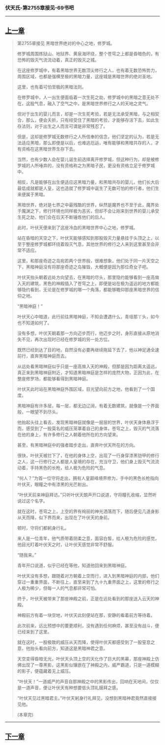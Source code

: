 ### 伏天氏-第2755章接见-69书吧

--------
[上一章](./d16e3ecb2e31cff05c5da3f85c17c4f9.md)
--------


>
>
>
>第2755章接见
>黑暗世界绝对的中心之地，修罗城。
>
>修罗城周围炼狱山、地狱界、黄泉海环绕，整个苍穹之上都是昏暗色的，有恐怖的毁灭气流流动着，真正的毁灭之城。
>
>在这座修罗城中，有着黑暗世界无数顶尖修行之人，也有着无数恐怖势力，周围区域，也都是强横至极的黑暗力量，这座城是黑暗世界的绝对圣地。
>
>这里，也有着可怕至极的黑暗法则。
>
>在修罗城中，人一出生便面临着一次生死之劫，修罗城中的黑暗之意无处不在，这股气息，融入了空气之中，是黑暗世界修行之人的天地之灵气。
>
>但对于出生的婴儿而言，却是一次生死考验，若是无法承受黑暗，与之相契合，那么，便会夭折，只有经受住了黑暗的考验，才能够存活下去，如此生存法则，对于出生之人而言可谓是非常残忍了。
>
>但是，这却是修罗城无数修行之人所信奉的信念，他们坚定的认为，若是无法适应黑暗，那么即便是以后，也难逃厄运，唯有能够和黑暗共存的人，才有资格在这黑暗世界生存下去。
>
>当然，也有少数人会在婴儿诞生前选择离开修罗城，但这种行为，却是被修罗城的人所唾弃的，没有资格称之为黑暗子民，更没有资格立足于修罗城中。
>
>相反，凡是能够在出生便适应这黑暗力量，和黑暗共存的婴儿，他们长大后最低成就都是人皇，这也造就了修罗城中诞生了无数可怕的修行者，他们生来便属于黑暗。
>
>黑暗世界，绝对是七界之中最残酷的世界，纵然是魔界也不至于此，魔界处于魔渊之下，修行环境也同样极为恶劣，但却不会让刚来到世界的婴儿承受生死之劫，他们会在后天不断锤炼他们的后人。
>
>此时，叶伏天便来到了这座冷血的黑暗世界中心之地，修罗城。
>
>站在昏暗的天空之下，叶伏天能够感知到那股毁灭力量悬挂于头顶之上，以至于整座修罗城都环绕着毁灭气息，其他世界的修行之人来到这里甚至会非常不适应。
>
>这里，和那座奇迹之岛宛若两个世界般，很难想象，他们处于同一片天空之下，黑暗神庭没有将那座奇迹之岛摧毁，大概便是因为那位奇女子吧。
>
>叶伏天抬头朝着远处方向望去，在黑暗的尽头，那里隐约能够看到一座高耸入天的建筑，黑色的神殿插入了苍穹之上，即便是站在极为遥远的地方都能够隐约看到，无论是在修罗城的哪一个角落，都能够瞻仰那座黑暗世界的信仰之地。
>
>“黑暗神庭！”
>
>叶伏天心中暗道，此行前往黑暗神庭，不知会遭遇什么，青瑶那丫头，如今也不知道如何了。
>
>没有多想，叶伏天朝着那一方向迈步而行，他迈步之时，身形直接从原地消失不见，再次出现时已经在修罗城的另一处方位。
>
>既然已经到达了目的地，自然没有必要再继续拖延下去了，他以神足通全速前行，直奔黑暗神庭而去。
>
>从远处看黑暗神庭似乎只是一座高耸入天的神殿，但那是因为距离太遥远，真正来到黑暗神庭附近，才知道黑暗神庭是怎样的庞然大物，正因为此，在整座修罗场，都能够看得到黑暗神庭。
>
>叶伏天此时站在黑暗神庭外围区域，目光望向前方之地，他看到了一个国度。
>
>黑暗神庭有许多层，每一层，都无边辽阔，有着无数建筑，就像是一个界面般，一眼望不到尽头。
>
>他抬起头往上看去，发现黑暗神庭就像是一层层的世界，叶伏天身体悬浮于而，感受到了一股莫名的威压笼罩着自己的身体，苍穹之上，毁灭的气流落在他的身上，有许多修行之人朝着他所在的方向望来。
>
>甚至，有黑暗神庭中的强者踏步走出，直奔叶伏天所在的方向。
>
>很快，叶伏天被拦下了，在他的身体上空，出现了一行身穿漆黑铠甲的修行之人，这一行修行之人都是人皇境的存在，充当守卫，他们身上毁灭气流流动着，手持黑色的长枪，给人极为危险的气息。
>
>“何人？”为首一位守将走出，拥有人皇巅峰境界修为，手中的黑色长枪指向叶伏天，眼瞳之中有漆黑的光芒射出。
>
>“叶伏天前来神庭拜访。”只听叶伏天朗声开口说道，守将瞳孔收缩，显然听说过这个名字。
>
>就在这时，苍穹之上，上空的界有绚丽的神光洒落而下，随后便见几道身影从天而降，似下界而来，出现在了叶伏天的身前。
>
>顿时，守将们都躬身行礼。
>
>来人是一位青年，他气质带着阴柔之意，面容白皙，给人极为危险的感觉，他目光盯着叶伏天之时，让叶伏天感觉非常不舒服。
>
>“随我来。”
>
>青年开口说道，似乎已经在等他，知道他回来到黑暗神庭。
>
>叶伏天没有多想，跟随着对方朝着上空而行，进入到黑暗神庭的内部，他们穿过一重重界面，不断往上，直至来到了九十九重界面之上，这里的修行之人极为稀少，但每一人的气息都非常可怕。
>
>终于，叶伏天被带来了那座神殿之前，正是在远处看到的那座送入云天的神殿。
>
>神殿前方有着一块空地，叶伏天此刻便站在那，安静的看着前方等待着。
>
>此次前来，远比预想中的要更顺利，没有遇到任何麻烦，甚至没有战斗，便已经来到了这里。
>
>就在这时，一股极致的威压从天而降，使得叶伏天都感受到了一股窒息之意，他抬头看向前方，知道这是黑暗神君之意。
>
>天空变得昏暗无光，叶伏天头顶上空的天化作了巨大的黑幕，那座神殿上仿佛出现了一尊黑影，这黑影似镶嵌在了神殿之内，威严霸道，只是一道模糊的影子，便蕴藏着无上威压。
>
>“叶伏天！”一道威严的声音自那神殿之中的黑影传出，回响在天地间，仅仅是一道声音，便让叶伏天有种想要低头顶礼膜拜之感。
>
>“叶伏天见过黑暗君主。”叶伏天躬身行礼拜见，没想到黑暗神君竟然直接接见他。
>
>(本章完)
>
>

--------
[下一章](./efa3ede0c220289bac79b07ca306149a.md)
--------
